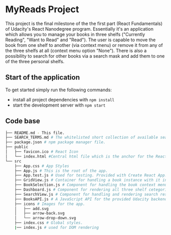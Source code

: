 # MyReads Project

This project is the final milestone of the the first part (React Fundamentals) of Udacity's React Nanodegree program. Essentially it's an application which allows you to manage your books in three shelfs ("Currently Reading", "Want to Read" and "Read"). The user is capable to move the book from one shelf to another (via context menu) or remove it from any of the three shelfs at all (context menu option "None"). There is also a possibility to search for other books via a search mask and add them to one of the three personal shelfs. 

## Start of the application

To get started simply run the following commands:

* install all project dependencies with `npm install`
* start the development server with `npm start`

## Code base
```bash
├── README.md - This file.
├── SEARCH_TERMS.md # The whitelisted short collection of available search terms for you to use with the app.
├── package.json # npm package manager file. 
├── public
│   ├── favicon.ico # React Icon
│   └── index.html #Central html file which is the anchor for the React app
└── src
    ├── App.css # App Styles
    ├── App.js # This is the root of the app. 
    ├── App.test.js # Used for testing. Provided with Create React App.
    ├── GridView.js # Container for handling a book instance with it information
    ├── BookSelection.js # Component for handling the book context menu
    ├── Dashboard.js # Component for rendering all three shelf cetegories  
    ├── SearchView.js # Component for handling and rendering search results
    ├── BooksAPI.js # A JavaScript API for the provided Udacity backend. 
    ├── icons # Images for the app. 
    │   ├── add.svg
    │   ├── arrow-back.svg
    │   └── arrow-drop-down.svg
    ├── index.css # Global styles. 
    |── index.js # used for DOM rendering 
```
